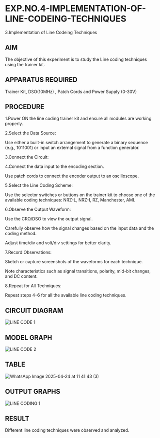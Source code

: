 # EXP.NO.4-IMPLEMENTATION-OF-LINE-CODEING-TECHNIQUES

3.Implementation of Line Codeing Techniques 
  
## AIM    
 The objective of this experiment is to study the Line coding techniques using the trainer kit. 
## APPARATUS REQUIRED
Trainer Kit, DSO(10MHz) , Patch Cords and Power Supply (0-30V)   
## PROCEDURE

1.Power ON the line coding trainer kit and ensure all modules are working properly.

2.Select the Data Source:

Use either a built-in switch arrangement to generate a binary sequence (e.g., 1011001) or input an external signal from a function generator.

3.Connect the Circuit:

4.Connect the data input to the encoding section.

Use patch cords to connect the encoder output to an oscilloscope.

5.Select the Line Coding Scheme:

Use the selector switches or buttons on the trainer kit to choose one of the available coding techniques: NRZ-L, NRZ-I, RZ, Manchester, AMI.

6.Observe the Output Waveform:

Use the CRO/DSO to view the output signal.

Carefully observe how the signal changes based on the input data and the coding method.

Adjust time/div and volt/div settings for better clarity.

7.Record Observations:

Sketch or capture screenshots of the waveforms for each technique.

Note characteristics such as signal transitions, polarity, mid-bit changes, and DC content.

8.Repeat for All Techniques:

Repeat steps 4–6 for all the available line coding techniques.




## CIRCUIT DIAGRAM

![LINE CODE 1](https://github.com/user-attachments/assets/0df24028-ffdb-4f24-b47c-6da13eb3f3bc)


## MODEL GRAPH


![LINE CODE 2](https://github.com/user-attachments/assets/96c98e17-8b0b-4dc7-b260-bd05cd1c408d)


## TABLE

![WhatsApp Image 2025-04-24 at 11 41 43 (3)](https://github.com/user-attachments/assets/392354aa-4f94-4e55-b016-799b1334abf4)


## OUTPUT GRAPHS


![LINE CODING 1](https://github.com/user-attachments/assets/3a707c02-f911-4ec2-9431-a960286250f0)


## RESULT 

Different line coding techniques were observed and analyzed. 

